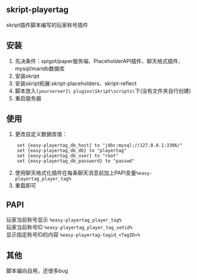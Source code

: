 ## skript-playertag
skript插件脚本编写的玩家称号插件

## 安装
1. 先决条件：spigot/paper服务端、PlaceholderAPI插件、聊天格式插件、mysql/maridb数据库
2. 安装skript
3. 安装skript拓展:skript-placeholders、skript-reflect
4. 脚本放入`[yourserver]\ plugins\Skript\scripts\`下(没有文件夹自行创建)
5. 重启服务器

## 使用
1. 更改自定义数据库值：
```
	set {easy-playertag_db_host} to "jdbc:mysql://127.0.0.1:3306/"
	set {easy-playertag_db_db} to "playertag"
	set {easy-playertag_db_user} to "root"
	set {easy-playertag_db_password} to "passwd"
```
2. 使用聊天格式化插件在每条聊天消息前加上PAPI变量`%easy-playertag_player_tag%`
3. 重载即可

## PAPI
玩家当前称号显示 `%easy-playertag_player_tag%`  
玩家当前称号ID `%easy-playertag_player_tag_setid%`  
显示指定称号ID的内容 `%easy-playertag-tagid_<TagID>%`


## 其他
脚本偏向自用，还很多bug
